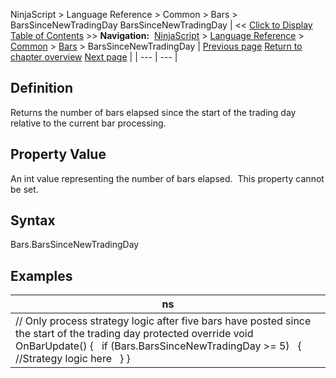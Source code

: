 ﻿
NinjaScript \> Language Reference \> Common \> Bars \> BarsSinceNewTradingDay
BarsSinceNewTradingDay
| \<\< [Click to Display Table of Contents](barssincenewtradingday.md) \>\> **Navigation:**     [NinjaScript](ninjascript.md) \> [Language Reference](language_reference_wip.md) \> [Common](common.md) \> [Bars](bars.md) \> BarsSinceNewTradingDay | [Previous page](bars.md) [Return to chapter overview](bars.md) [Next page](getask.md) |
| --- | --- |
## Definition
Returns the number of bars elapsed since the start of the trading day relative to the current bar processing.
 
## Property Value
An int value representing the number of bars elapsed.  This property cannot be set.
 
## Syntax
Bars.BarsSinceNewTradingDay
## 
## Examples
| ns |
| --- |
| // Only process strategy logic after five bars have posted since the start of the trading day protected override void OnBarUpdate() {    if (Bars.BarsSinceNewTradingDay \>\= 5)    {      //Strategy logic here    } } |


